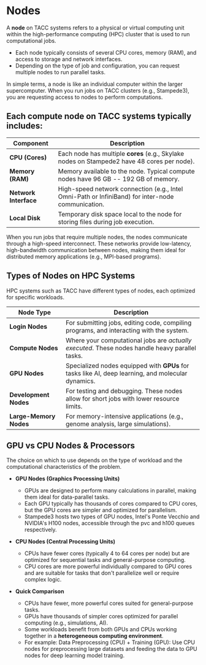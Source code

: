 # Nodes

A **node** on TACC systems refers to a physical or virtual computing unit within the high-performance computing (HPC) cluster that is used to run computational jobs. 
- Each node typically consists of several CPU cores, memory (RAM), and access to storage and network interfaces. 
- Depending on the type of job and configuration, you can request multiple nodes to run parallel tasks.

In simple terms, a node is like an individual computer within the larger supercomputer. When you run jobs on TACC clusters (e.g., Stampede3), you are requesting access to nodes to perform computations.

## Each compute node on TACC systems typically includes:

| **Component**         | **Description**                                                                                  |
|-----------------------|--------------------------------------------------------------------------------------------------|
| **CPU (Cores)**       | Each node has multiple **cores** (e.g., Skylake nodes on Stampede2 have 48 cores per node).     |
| **Memory (RAM)**      | Memory available to the node. Typical compute nodes have 96 GB -- 192 GB of memory.              |
| **Network Interface** | High-speed network connection (e.g., Intel Omni-Path or InfiniBand) for inter-node communication.|
| **Local Disk**        | Temporary disk space local to the node for storing files during job execution.                  |

When you run jobs that require multiple nodes, the nodes communicate through a high-speed interconnect. These networks provide low-latency, high-bandwidth communication between nodes, making them ideal for distributed memory applications (e.g., MPI-based programs).

## Types of Nodes on HPC Systems

HPC systems such as TACC have different types of nodes, each optimized for specific workloads.

| **Node Type**            | **Description**                                                                                           |
|--------------------------|-----------------------------------------------------------------------------------------------------------|
| **Login Nodes**          | For submitting jobs, editing code, compiling programs, and interacting with the system.                   |
| **Compute Nodes**        | Where your computational jobs are *actually executed*. These nodes handle heavy parallel tasks.           |
| **GPU Nodes**            | Specialized nodes equipped with **GPUs** for tasks like AI, deep learning, and molecular dynamics.        |
| **Development Nodes**    | For testing and debugging. These nodes allow for short jobs with lower resource limits.                   |
| **Large-Memory Nodes**   | For memory-intensive applications (e.g., genome analysis, large simulations).                             |

## GPU vs CPU Nodes & Processors
The choice on which to use depends on the type of workload and the computational characteristics of the problem.

* **GPU Nodes (Graphics Processing Units)**
    - GPUs are designed to perform many calculations in parallel, making them ideal for data-parallel tasks. 
    - Each GPU typically has thousands of cores compared to CPU cores, but the GPU cores are simpler and optimized for parallelism.
    - Stampede3 hosts two types of GPU nodes, Intel's Ponte Vecchio and NVIDIA's H100 nodes, accessible through the pvc and h100 queues respectively.

* **CPU Nodes (Central Processing Units)**
    - CPUs have fewer cores (typically 4 to 64 cores per node) but are optimized for sequential tasks and general-purpose computing. 
    - CPU cores are more powerful individually compared to GPU cores and are suitable for tasks that don't parallelize well or require complex logic.

* **Quick Comparison**
    - CPUs have fewer, more powerful cores suited for general-purpose tasks.
    - GPUs have thousands of simpler cores optimized for parallel computing (e.g., simulations, AI). 
    - Some workloads benefit from both GPUs and CPUs working together in a **heterogeneous computing environment**. 
    - For example: Data Preprocessing (CPU) + Training (GPU): Use CPU nodes for preprocessing large datasets and feeding the data to GPU nodes for deep learning model training.


